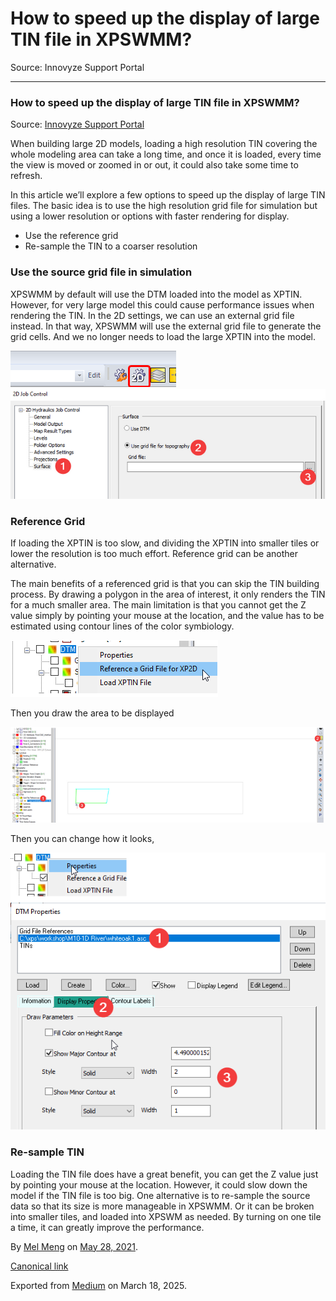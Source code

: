 # How to speed up the display of large TIN file in XPSWMM?

Source: Innovyze Support Portal

---

### How to speed up the display of large TIN file in XPSWMM?

Source: [Innovyze Support Portal](https://innovyze.force.com/support/s/article/How-to-speed-up-the-display-of-large-TIN-file-in-XPSWMM)

When building large 2D models, loading a high resolution TIN covering the whole modeling area can take a long time, and once it is loaded, every time the view is moved or zoomed in or out, it could also take some time to refresh.

In this article we’ll explore a few options to speed up the display of large TIN files. The basic idea is to use the high resolution grid file for simulation but using a lower resolution or options with faster rendering for display.

* Use the reference grid
* Re-sample the TIN to a coarser resolution

### Use the source grid file in simulation

XPSWMM by default will use the DTM loaded into the model as XPTIN. However, for very large model this could cause performance issues when rendering the TIN. In the 2D settings, we can use an external grid file instead. In that way, XPSWMM will use the external grid file to generate the grid cells. And we no longer needs to load the large XPTIN into the model.

![](images\1_KyxbF_KymCmRGxt3ZnJFtg.png)![](images\1_Lu_6aSRq_SIi2M83zl1h6g.png)

### Reference Grid

If loading the XPTIN is too slow, and dividing the XPTIN into smaller tiles or lower the resolution is too much effort. Reference grid can be another alternative.

The main benefits of a referenced grid is that you can skip the TIN building process. By drawing a polygon in the area of interest, it only renders the TIN for a much smaller area. The main limitation is that you cannot get the Z value simply by pointing your mouse at the location, and the value has to be estimated using contour lines of the color symbiology.

![](images\1_R-FQJ_ABNzEIrCeIjaoqXg.png)

Then you draw the area to be displayed

![](images\1_GMOm680_DN79Ur1KHAGO-Q.png)

Then you can change how it looks,

![](images\1_GN-tDNTkYEYfJdje5P183g.png)

### Re-sample TIN

Loading the TIN file does have a great benefit, you can get the Z value just by pointing your mouse at the location. However, it could slow down the model if the TIN file is too big. One alternative is to re-sample the source data so that its size is more manageable in XPSWMM. Or it can be broken into smaller tiles, and loaded into XPSWM as needed. By turning on one tile a time, it can greatly improve the performance.

By [Mel Meng](https://medium.com/@mel-meng-pe) on [May 28, 2021](https://medium.com/p/f457dd29634a).

[Canonical link](https://medium.com/@mel-meng-pe/how-to-speed-up-the-display-of-large-tin-file-in-xpswmm-f457dd29634a)

Exported from [Medium](https://medium.com) on March 18, 2025.